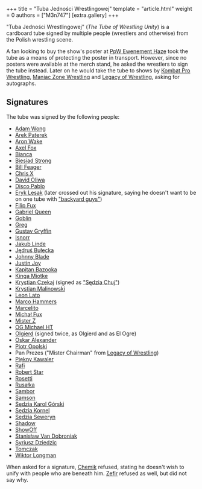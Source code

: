 +++
title = "Tuba Jedności Wrestlingowej"
template = "article.html"
weight = 0
authors = ["M3n747"]
[extra.gallery]
+++

"Tuba Jedności Wrestlingowej" (_The Tube of Wrestling Unity_) is a cardboard tube signed by multiple people (wrestlers and otherwise) from the Polish wrestling scene.

<!-- more -->

A fan looking to buy the show's poster at [PpW Ewenement Haze](@/e/ppw/2024-04-20-ppw-ewenement-haze.md) took the tube as a means of protecting the poster in transport. However, since no posters were available at the merch stand, he asked the wrestlers to sign the tube instead. Later on he would take the tube to shows by [Kombat Pro Wrestling](@/o/kpw.md), [Maniac Zone Wrestling](@/o/mzw.md) and [Legacy of Wrestling](@/o/low.md), asking for autographs.

## Signatures

The tube was signed by the following people:
- [Adam Wong](@/w/adam-wong.md)
- [Arek Paterek](@/w/arek-paterek.md)
- [Aron Wake](@/w/aron-wake.md)
- [Axel Fox](@/w/axel-fox.md)
- [Bianca](@/w/bianca.md)
- [Biesiad Strong](@/w/biesiad.md)
- [Bill Feager](@/w/feager.md)
- [Chris X](@/w/chris-x.md)
- [David Oliwa](@/w/david-oliwa.md)
- [Disco Pablo](@/w/disco-pablo.md)
- [Eryk Lesak](@/w/eryk-lesak.md) (later crossed out his signature, saying he doesn't want to be on one tube with ["backyard guys"](@/o/ppw.md))
- [Filip Fux](@/w/filip-fux.md)
- [Gabriel Queen](@/w/gabriel-queen.md)
- [Goblin](@/w/goblin.md)
- [Greg](@/w/greg.md)
- [Gustav Gryffin](@/w/gustav-gryffin.md)
- [Isnorr](@/w/isnorr.md)
- [Jakub Linde](@/w/jakub-linde.md)
- [Jędruś Bułecka](@/w/jedrus-bulecka.md)
- [Johnny Blade](@/w/johnny-blade.md)
- [Justin Joy](@/w/justin-joy.md)
- [Kapitan Bazooka](@/w/kapitan-bazooka.md)
- [Kinga Miotke](@/w/kinga-miotke.md)
- [Krystian Czekaj](@/w/krystian-czekaj.md) (signed as ["Sędzia Chuj"](@/a/polish-wrestling-chants.md))
- [Krystian Malinowski](@/w/krystian-malinowski.md)
- [Leon Lato](@/w/leon-lato.md)
- [Marco Hammers](@/w/marco-hammers.md)
- [Marcelito](@/w/marcelito.md)
- [Michał Fux](@/w/michal-fux.md)
- [Mister Z](@/w/mister-z.md)
- [OG Michael HT](@/w/michael-ht.md)
- [Olgierd](@/w/olgierd.md) (signed twice, as Olgierd and as El Ogre)
- [Oskar Alexander](@/w/oskar-alexander.md)
- [Piotr Opolski](@/w/piotr-opolski.md)
- Pan Prezes ("Mister Chairman" from [Legacy of Wrestling](@/o/low.md))
- [Piękny Kawaler](@/w/piekny-kawaler.md)
- [Rafi](@/w/rafi.md)
- [Robert Star](@/w/robert-star.md)
- [Rosetti](@/w/rosetti.md)
- [Rusałka](@/w/rusalka.md)
- [Sambor](@/w/sambor.md)
- [Samson](@/w/samson.md)
- [Sędzia Karol Górski](@/w/madman-charlie.md)
- [Sędzia Kornel](@/w/sedzia-kornel.md)
- [Sędzia Seweryn](@/w/sedzia-seweryn.md)
- [Shadow](@/w/shadow.md)
- [ShowOff](@/w/piotr-malecki.md)
- [Stanisław Van Dobroniak](@/w/stanislaw-van-dobroniak.md)
- [Syriusz Dziedzic](@/w/dziedzic.md)
- [Tomczak](@/w/tomczak.md)
- [Wiktor Longman](@/w/wiktor-longman.md)

When asked for a signature, [Chemik](@/w/chemik.md) refused, stating he doesn't wish to unify with people who are beneath him. [Zefir](@/w/zefir.md) refused as well, but did not say why.
